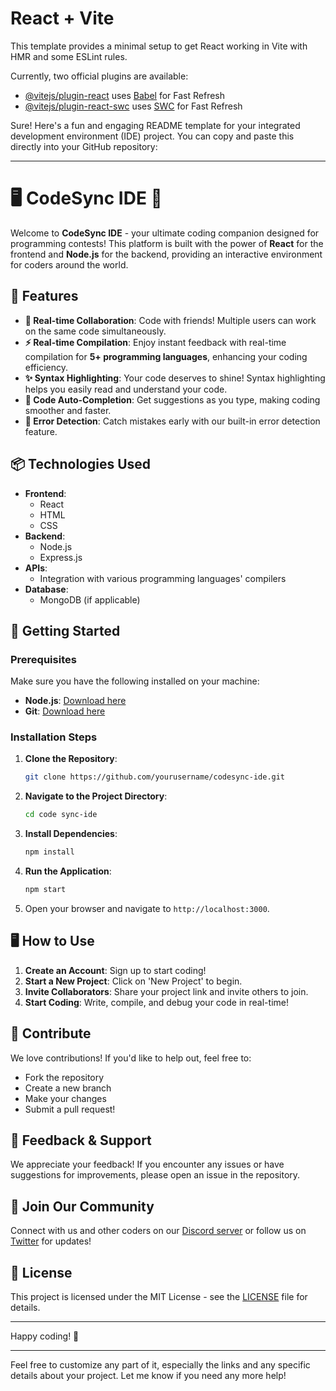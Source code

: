 # React + Vite

This template provides a minimal setup to get React working in Vite with HMR and some ESLint rules.

Currently, two official plugins are available:

- [@vitejs/plugin-react](https://github.com/vitejs/vite-plugin-react/blob/main/packages/plugin-react/README.md) uses [Babel](https://babeljs.io/) for Fast Refresh
- [@vitejs/plugin-react-swc](https://github.com/vitejs/vite-plugin-react-swc) uses [SWC](https://swc.rs/) for Fast Refresh

Sure! Here's a fun and engaging README template for your integrated development environment (IDE) project. You can copy and paste this directly into your GitHub repository:

---

# 🖥️ **CodeSync IDE** 🚀

Welcome to **CodeSync IDE** - your ultimate coding companion designed for programming contests! This platform is built with the power of **React** for the frontend and **Node.js** for the backend, providing an interactive environment for coders around the world. 

## 🌟 **Features**

- **🎉 Real-time Collaboration**: Code with friends! Multiple users can work on the same code simultaneously.
- **⚡ Real-time Compilation**: Enjoy instant feedback with real-time compilation for **5+ programming languages**, enhancing your coding efficiency.
- **✨ Syntax Highlighting**: Your code deserves to shine! Syntax highlighting helps you easily read and understand your code.
- **📝 Code Auto-Completion**: Get suggestions as you type, making coding smoother and faster.
- **🚫 Error Detection**: Catch mistakes early with our built-in error detection feature.

## 📦 **Technologies Used**

- **Frontend**: 
  - React
  - HTML
  - CSS
- **Backend**:
  - Node.js
  - Express.js
- **APIs**: 
  - Integration with various programming languages' compilers
- **Database**: 
  - MongoDB (if applicable)
  
## 🚀 **Getting Started**

### Prerequisites

Make sure you have the following installed on your machine:

- **Node.js**: [Download here](https://nodejs.org/)
- **Git**: [Download here](https://git-scm.com/)

### Installation Steps

1. **Clone the Repository**:
   ```bash
   git clone https://github.com/yourusername/codesync-ide.git
   ```
   
2. **Navigate to the Project Directory**:
   ```bash
   cd code sync-ide
   ```

3. **Install Dependencies**:
   ```bash
   npm install
   ```

4. **Run the Application**:
   ```bash
   npm start
   ```

5. Open your browser and navigate to `http://localhost:3000`.

## 🖥️ **How to Use**

1. **Create an Account**: Sign up to start coding!
2. **Start a New Project**: Click on 'New Project' to begin.
3. **Invite Collaborators**: Share your project link and invite others to join.
4. **Start Coding**: Write, compile, and debug your code in real-time!

## 🌈 **Contribute**

We love contributions! If you'd like to help out, feel free to:

- Fork the repository
- Create a new branch
- Make your changes
- Submit a pull request!

## 🎉 **Feedback & Support**

We appreciate your feedback! If you encounter any issues or have suggestions for improvements, please open an issue in the repository.

## 💬 **Join Our Community**

Connect with us and other coders on our [Discord server](#) or follow us on [Twitter](#) for updates!

## 🚧 **License**

This project is licensed under the MIT License - see the [LICENSE](LICENSE) file for details.

---

Happy coding! 🎉

--- 

Feel free to customize any part of it, especially the links and any specific details about your project. Let me know if you need any more help!
